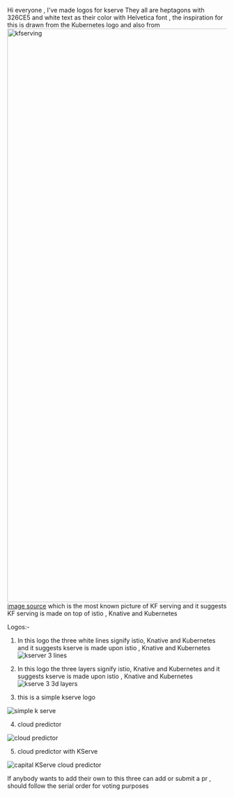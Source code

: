 Hi everyone , I've made logos for kserve They all are heptagons with 326CE5  and white text as their color with Helvetica font , the inspiration for this is drawn from the Kubernetes logo
and also from 
<img width="1314" alt="kfserving" src="https://user-images.githubusercontent.com/79689323/131740246-1146e429-a0d1-43a8-862a-687e835fcd8b.png">
[image source](https://www.google.com/url?sa=i&url=https%3A%2F%2Fwww.kubeflow.org%2Fdocs%2Fcomponents%2Fkfserving%2Fkfserving%2F&psig=AOvVaw1lovTQ89WKXc1cCcmFXBI0&ust=1630618299882000&source=images&cd=vfe&ved=0CAwQjhxqFwoTCPjr7tXc3vICFQAAAAAdAAAAABAD)
which is the most known picture of KF serving and it suggests KF serving is made on top of istio , Knative and Kubernetes 

Logos:-

1. In this logo the three white lines  signify istio, Knative and Kubernetes and it suggests kserve is made upon istio , Knative and Kubernetes 
![kserver 3 lines](https://user-images.githubusercontent.com/79689323/131739282-6834cc78-34bc-469e-b852-261264d2bede.png)

2. In this logo the three layers signify   istio, Knative and Kubernetes and it suggests kserve is made upon istio , Knative and Kubernetes 
![kserve 3 3d layers](https://user-images.githubusercontent.com/79689323/131741113-5503fd48-8e3b-4355-9780-2ffe44fdd038.png)

 
3. this is a simple kserve logo

![simple k serve](https://user-images.githubusercontent.com/79689323/131741435-914440fb-1770-41d4-9c66-55f16af9a98d.png)

4. cloud predictor

 ![cloud predictor](https://user-images.githubusercontent.com/79689323/131919506-83138d22-b2fe-445d-858a-fa145ed791c8.png)

5. cloud predictor with KServe

![capital KServe cloud predictor](https://user-images.githubusercontent.com/79689323/132041297-c71b2cb1-bffc-4064-8e46-ec5d39ebb1a1.png)


If anybody wants to add their own to this three can add or submit a pr , should follow the serial order for voting purposes
